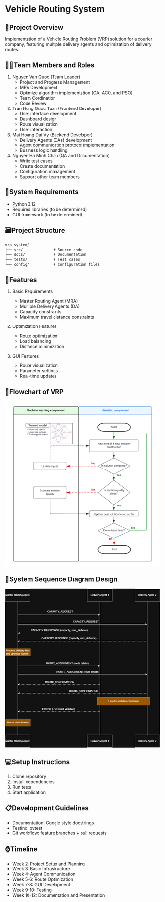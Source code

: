 # Vehicle Routing System

## 📄Project Overview
Implementation of a Vehicle Routing Problem (VRP) solution for a courier company, featuring multiple delivery agents and optimization of delivery routes.

## 🧑‍💻Team Members and Roles
1. Nguyen Van Quoc (Team Leader)
   - Project and Progress Management
   - MRA Development
   - Optimize algorithm implementation (GA, ACO, and PSO)
   - Team Cordination
   - Code Review 
3. Tran Hung Quoc Tuan (Frontend Developer)
   - User interface development
   - Dashboard design
   - Route visualization
   - User interaction
5. Mai Hoang Dai Vy (Backend Developer)
   - Delivery Agents (DAs) development
   - Agent communication protocol implementation
   - Business logic handling
7. Nguyen Ha Minh Chau (QA and Documentation)
   - Write test cases
   - Create documentation
   - Configuration management
   - Support other team members

## 🧮System Requirements
- Python 3.12
- Required libraries (to be determined)
- GUI framework (to be determined)

## 🗃️Project Structure
```
vrp_system/
├── src/              # Source code
├── docs/             # Documentation
├── tests/            # Test cases
└── config/           # Configuration files
```

## 📱Features
1. Basic Requirements
   - Master Routing Agent (MRA)
   - Multiple Delivery Agents (DA)
   - Capacity constraints
   - Maximum travel distance constraints

2. Optimization Features
   - Route optimization
   - Load balancing
   - Distance minimization

3. GUI Features
   - Route visualization
   - Parameter settings
   - Real-time updates
## 💽Flowchart of VRP
![System Sequence Diagram Design](https://github.com/blacki0214/VRP_system/blob/main/flowchart.png)

## 💽System Sequence Diagram Design
![System Sequence Diagram Design](https://github.com/blacki0214/VRP_system/blob/main/VRP.drawio.png)

## 💻Setup Instructions
1. Clone repository
2. Install dependencies
3. Run tests
4. Start application

## 📋Development Guidelines
- Documentation: Google style docstrings
- Testing: pytest
- Git workflow: feature branches + pull requests

## ⌚Timeline
- Week 2: Project Setup and Planning
- Week 3: Basic Infrastructure
- Week 4: Agent Communication
- Week 5-6: Route Optimization
- Week 7-8: GUI Development
- Week 9-10: Testing
- Week 10-12: Documentation and Presentation

